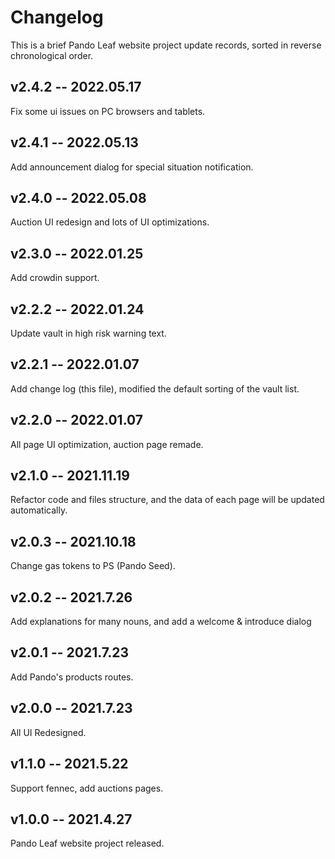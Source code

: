 # Changelog

This is a brief Pando Leaf website project update records, sorted in reverse chronological order.

## v2.4.2 -- 2022.05.17

Fix some ui issues on PC browsers and tablets.

## v2.4.1 -- 2022.05.13

Add announcement dialog for special situation notification.

## v2.4.0 -- 2022.05.08

Auction UI redesign and lots of UI optimizations.

## v2.3.0 -- 2022.01.25

Add crowdin support.

## v2.2.2 -- 2022.01.24

Update vault in high risk warning text.

## v2.2.1 -- 2022.01.07

Add change log (this file), modified the default sorting of the vault list.

## v2.2.0 -- 2022.01.07

All page UI optimization, auction page remade.

## v2.1.0 -- 2021.11.19

Refactor code and files structure, and the data of each page will be updated automatically.

## v2.0.3 -- 2021.10.18

Change gas tokens to PS (Pando Seed).

## v2.0.2 -- 2021.7.26

Add explanations for many nouns, and add a welcome & introduce dialog

## v2.0.1 -- 2021.7.23

Add Pando's products routes.

## v2.0.0 -- 2021.7.23

All UI Redesigned.

## v1.1.0 -- 2021.5.22

Support fennec, add auctions pages.

## v1.0.0 -- 2021.4.27

Pando Leaf website project released.

